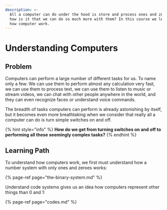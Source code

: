 ```yaml
---
description: >-
  All a computer can do under the hood is store and process ones and zeroes. So
  how is it that we can do so much more with them? In this course we learn about
  how computer work.
---
```


# Understanding Computers

## Problem

Computers can perform a large number of different tasks for us. To name only a few: We can use them to perform almost any calculation very fast, we can use them to process text, we can use them to listen to music or stream videos, we can chat with other people anywhere in the world, and they can even recognize faces or understand voice commands.

The breadth of tasks computers can perform is already astonishing by itself, but it becomes even more breathtaking when we consider that really all a computer can do is turn simple switches on and off. 

{% hint style="info" %}
**How do we get from turning switches on and off to performing all these seemingly complex tasks?**
{% endhint %}

## Learning Path

To understand how computers work, we first must understand how a number system with only ones and zeroes works:

{% page-ref page="the-binary-system.md" %}

Understand code systems gives us an idea how computers represent other things than 0 and 1:

{% page-ref page="codes.md" %}

